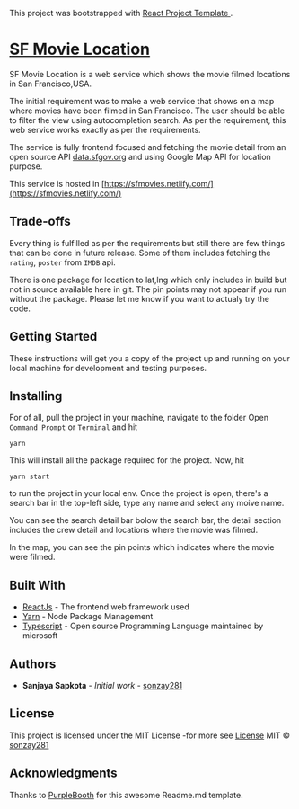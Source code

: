 This project was bootstrapped with [React Project Template ](https://github.com/sonzay281/react-project-template-ts).

# [SF Movie Location](https://sfmovies.netlify.com/)

SF Movie Location is a web service which shows the movie filmed locations in San Francisco,USA.

The initial requirement was to make a web service that shows on a map where movies have been filmed in San Francisco. The user should be able to filter the view using autocompletion search.
As per the requirement, this web service works exactly as per the requirements.

The service is fully frontend focused and fetching the movie detail from an open source API [data.sfgov.org](https://data.sfgov.org/resource/yitu-d5am.json) and using Google Map API for location purpose.

This service is hosted in [https://sfmovies.netlify.com/](https://sfmovies.netlify.com/)

## Trade-offs

Every thing is fulfilled as per the requirements but still there are few things that can be done in future release. Some of them includes fetching the `rating`, `poster` from `IMDB` api.

There is one package for location to lat,lng which only includes in build but not in source available here in git. The pin points may not appear if you run without the package. Please let me know if you want to actualy try the code.

## Getting Started

These instructions will get you a copy of the project up and running on your local machine for development and testing purposes.

## Installing

For of all, pull the project in your machine, navigate to the folder Open `Command Prompt` or `Terminal` and hit

```
yarn
```

This will install all the package required for the project. Now, hit

```
yarn start
```

to run the project in your local env. Once the project is open, there's a search bar in the top-left side, type any name and select any moive name.

You can see the search detail bar bolow the search bar, the detail section includes the crew detail and locations where the movie was filmed.

In the map, you can see the pin points which indicates where the movie were filmed.

## Built With

- [ReactJs](https://reactjs.org/) - The frontend web framework used
- [Yarn](https://yarnpkg.com/) - Node Package Management
- [Typescript](https://www.typescriptlang.org/) - Open source Programming Language maintained by microsoft

## Authors

- **Sanjaya Sapkota** - _Initial work_ - [sonzay281](https://github.com/sonzay281)

## License

This project is licensed under the MIT License -for more see [License](https://github.com/sonzay281/sf-movie-location/blob/master/LICENSE)
MIT © [sonzay281](https://github.com/sonzay281)

## Acknowledgments

Thanks to [PurpleBooth](https://github.com/PurpleBooth) for this awesome Readme.md template.
